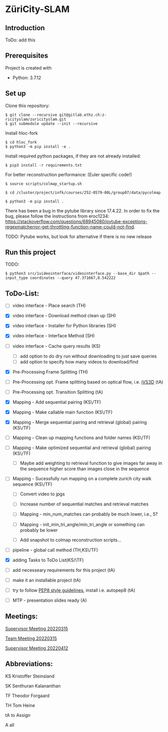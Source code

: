# ZüriCity-SLAM
## Introduction
ToDo: add this

## Prerequisites
Project is created with
* Python: 3.7.12

## Set up
Clone this repository:
```
$ git clone --recursive git@gitlab.ethz.ch:z-ricityslam/zuricityslam.git
$ git submodule update --init --recursive
```

Install hloc-fork
```
$ cd hloc_fork
$ python3 -m pip install -e .
```

Install required python packages, if they are not already installed:
```
$ pip3 install -r requirements.txt
```

For better reconstruction performance: (Euler specific code!)
```
$ source scripts/colmap_startup.sh

$ cd /cluster/project/infk/courses/252-0579-00L/group07/data/pycolmap

$ python3 -m pip install .

```
There has been a bug in the pytube library since 17.4.22. In order to fix the bug, please follow the instructions from eroc1234: https://stackoverflow.com/questions/68945080/pytube-exceptions-regexmatcherror-get-throttling-function-name-could-not-find.


TODO: Pytube works, but look for alternative if there is no new release

## Run this project

TODO:
```
$ python3 src/1videointerface/videointerface.py --base_dir $path --input_type coordinates --query 47.371667,8.542222
```

## ToDo-List:

- [ ] video interface - Place search (TH)
- [x] video interface - Download method clean up (SH)
- [x] video interface - Installer for Python libraries (SH)
- [x] video interface - Interface Method (SH)
- [ ] video interface - Cache query results (KS)
    - [ ] add option to do dry run without downloading to just save queries
    - [ ] add option to specify how many videos to download/find

- [x] Pre-Processing Frame Splitting (TH)
- [ ] Pre-Processing opt. Frame splitting based on optical flow, i.e. [iVS3D](https://github.com/iVS3D/iVS3D) (tA)
- [ ] Pre-Processing opt. Transition Splitting (tA)

- [x] Mapping - Add sequential pairing (KS\\/TF)
- [x] Mapping - Make callable main function (KS\\/TF)
- [x] Mapping - Merge sequential pairing and retrieval (global) pairing (KS\\/TF)
- [ ] Mapping - Clean up mapping functions and folder names (KS\\/TF)
- [ ] Mapping - Make optimized sequential and retrieval (global) pairing (KS\\/TF)
	- [ ] Maybe add weighting to retrieval function to give images far away in the sequence higher score than images close in the sequence
- [ ] Mapping - Sucessfully run mapping on a complete zurich city walk sequence (KS\\/TF)
	- [ ] Convert video to jpgs
	- [ ] Increase number of sequential matches and retrieval matches
    - [ ] Mapping - min_num_matches can probably be much lower, i.e., 5?
	- [ ] Mapping - init_min_tri_angle/min_tri_angle or something can probably be lower
	- [ ] Add snapshot to colmap reconstruction scripts...


- [ ] pipeline - global call method (TH,KS\\/TF)
- [x] adding Tasks to ToDo List(KS/\\TF)
- [ ] add necesseary requirements for this project (tA)
- [ ] make it an installable project (tA)
- [ ] try to follow [PEP8 style guidelines](https://peps.python.org/pep-0008/), install i.e. autopep8 (tA)
- [ ] MTP - presentation slides ready (A)

## Meetings:

[Supervisor Meeting 20220315](docu/meeting20220315.md)

[Team Meeting 20220315](docu/teammeeting20220315.md)

[Supervisor Meeting 20220412](docu/meeting20220412.md)

## Abbreviations:

KS Kristoffer Steinsland

SK Senthuran Kalananthan

TF Theodor Forgaard

TH Tom Heine

tA to Assign

A all